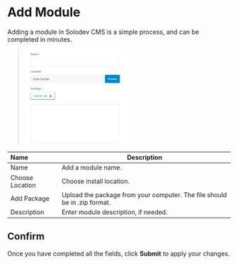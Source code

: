 # Add Module

Adding a module in Solodev CMS is a simple process, and can be completed in minutes.

><img src="../../../images/modules-add.jpg" alt="modules-add" style="width: 50%; display: block"></a>


**Name** | **Description** 
:--- | ---
Name | Add a module name.
Choose Location | Choose install location.
Add Package | Upload the package from your computer. The file should be in .zip format.
Description | Enter module description, if needed.


## Confirm

Once you have completed all the fields, click **Submit** to apply your changes.
